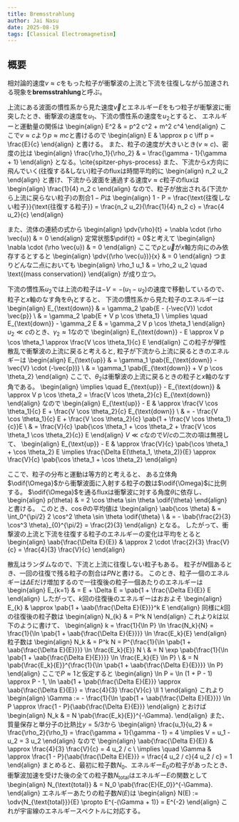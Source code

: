 ```yaml
---
title: Bremsstrahlung
author: Jai Nasu
date: 2025-08-19
tags: [Classical Electromagnetism]
---
```


## 概要
相対論的速度$v \approx c$をもった粒子が衝撃波の上流と下流を往復しながら加速される現象を**bremsstrahlung**と呼ぶ。

上流にある波面の慣性系から見た速度$\vec{v}$とエネルギー$E$をもつ粒子が衝撃波に衝突したとき、衝撃波の速度を$u_1$、下流の慣性系の速度を$u_2$とすると、
エネルギーと運動量の関係は
\begin{align}
  E^2 & = p^2 c^2 + m^2 c^4
\end{align}
ここで$v \approx c$より$p \approx m c$と書けるので
\begin{align}
  E & \approx p c \iff p = \frac{E}{c}
\end{align}
と書ける。
また、粒子の速度が大きいとき$(v \approx c)$、密度の比は
\begin{align}
  \frac{\rho_1}{\rho_2} & = \frac{\gamma - 1}{\gamma + 1}
\end{align}
となる。\cite{spitzer-phys-process}
また、下流から$x$方向に飛んでいく(往復する\&しない)粒子のfluxは時間平均的に
\begin{align}
  n_2 u_2
\end{align}
と書け、下流から波面を通過する速度$v \approx c$粒子のfluxは
\begin{align}
  \frac{1}{4} n_2 c
\end{align}
なので、粒子が放出される(下流から上流に戻らない粒子)の割合$1 - P$は
\begin{align}
  1 - P = \frac{\text{往復しない粒子}}{\text{往復する粒子}} = \frac{n_2 u_2}{\frac{1}{4} n_2 c} = \frac{4 u_2}{c}
\end{align}

また、流体の連続の式から
\begin{align}
  \pdv{\rho}{t} + \nabla \cdot (\rho \vec{u}) & = 0
\end{align}
定常状態$\pdif{t} = 0$と考えて
\begin{align}
  \nabla \cdot (\rho \vec{u}) & = 0
\end{align}
ここで$\rho$と$\vec{u}$が$x$軸方向にのみ依存するとすると
\begin{align}
  \pdv{(\rho \vec{u})}{x} & = 0
\end{align}
つまりどんな二点においても
\begin{align}
  \rho_1 u_1 & = \rho_2 u_2 \quad \text{(mass conservation)}
\end{align}
が成り立つ。

下流の慣性系$u_2$では上流の粒子は$-V=-(u_1 - u_2)$の速度で移動しているので、
粒子と$x$軸のなす角を$\theta_1$とすると、
下流の慣性系から見た粒子のエネルギーは
\begin{align}
  E_{\text{down}}                             & = \gamma_2 \pab{E - (-\vec{V}) \cdot \vec{p}} \\
                                              & = \gamma_2 \pab{E + V p \cos \theta_1}        \\
  \implies \quad E_{\text{down}} - \gamma_2 E & = \gamma_2 V p \cos \theta_1
\end{align}
$u_2 \ll c$のとき、$\gamma_2 \approx 1$なので
\begin{align}
  E_{\text{down}} - E \approx V p \cos \theta_1 \approx \frac{V \cos \theta_1}{c} E
\end{align}
この粒子が弾性散乱で衝撃波の上流に戻ると考えると,
粒子が下流から上流に戻るときのエネルギーは
\begin{align}
  E_{\text{up}} & = \gamma_1 \pab{E_{\text{down}} - \vec{V} \cdot (-\vec{p})} \\
                & = \gamma_1 \pab{E_{\text{down}} + V p \cos \theta_2}
\end{align}
ここで、$\theta_2$は衝撃波の上流に戻るときの粒子と$x$軸のなす角である。
\begin{align}
  \implies \quad E_{\text{up}} -  E_{\text{down}} & \approx  V p \cos \theta_2 = \frac{V \cos \theta_2}{c} E_{\text{down}}
\end{align}
なので
\begin{align}
  E_{\text{up}} - E
   & \approx  \frac{V \cos \theta_1}{c} E + \frac{V \cos \theta_2}{c} E_{\text{down}}                 \\
   & = - \frac{V \cos \theta_1}{c} E + \frac{V \cos \theta_2}{c} \pab{1 + \frac{V \cos \theta_1}{c}}E \\
   & = \frac{V}{c} \pab{\cos \theta_1 + \cos \theta_2 + \frac{V \cos \theta_1 \cos \theta_2}{c}} E
\end{align}
$V \ll c$なので$V/c$の二次の項は無視して、
\begin{align}
  E_{\text{up}} - E & \approx \frac{V}{c} \pab{\cos \theta_1 + \cos \theta_2} E
  \implies \frac{\Delta E(\theta_1, \theta_2)}{E} \approx \frac{V}{c} \pab{\cos \theta_1 + \cos \theta_2}
\end{align}

ここで、粒子の分布と運動は等方的と考えると、
ある立体角$\odif{\Omega}$から衝撃波面に入射する粒子の数は$\odif{\Omega}$に比例する。
$\odif{\Omega}$を通るfluxは衝撃波に対する角度$\theta$に依存し、
\begin{align}
  p(\theta) & = 2 \cos \theta \sin \theta \odif{\theta}
\end{align}
と書ける。
このとき、$\cos \theta$の平均値は
\begin{align}
  \aab{\cos \theta}
   & = \int_0^{\pi/2} 2 \cos^2 \theta \sin \theta \odif{\theta}    \\
   & = - \bab{\frac{2}{3} \cos^3 \theta}_{0}^{\pi/2} = \frac{2}{3}
\end{align}
となる。
したがって、衝撃波の上流と下流を往復する粒子のエネルギーの変化は平均をとると
\begin{align}
  \aab{\frac{\Delta E}{E}} & \approx 2 \cdot \frac{2}{3} \frac{V}{c} = \frac{4}{3} \frac{V}{c}
\end{align}

散乱はランダムなので、下流と上流に往復しない粒子もある。
粒子が$N$個あるとき、一回の往復で残る粒子の割合は$PN$と書ける。
このとき、粒子一個のエネルギーは$\Delta E$だけ増加するので一往復後の粒子一個あたりのエネルギーは
\begin{align}
  E_{k=1} & = E + \Delta E = \pab{1 + \frac{\Delta E}{E}} E
\end{align}
したがって、$k$回の往復後のエネルギーはおおよそ
\begin{align}
  E_{k} & \approx \pab{1 + \aab{\frac{\Delta E}{E}}}^k E
\end{align}
同様に$k$回の往復後の粒子数は
\begin{align}
  N_{k} & = P^k N
\end{align}
これより$k$は以下のように書けて、
\begin{align}
  k = \frac{1}{\ln P} \ln \frac{N_k}{N} = \frac{1}{\ln \pab{1 + \aab{\frac{\Delta E}{E}}}} \ln \frac{E_k}{E}
\end{align}
粒子数は
\begin{align}
  N_k & = P^k N = P^{\frac{1}{\ln \pab{1 + \aab{\frac{\Delta E}{E}}}} \ln \frac{E_k}{E}} N      \\
      & = N \exp \pab{\frac{1}{\ln \pab{1 + \aab{\frac{\Delta E}{E}}}} \ln \frac{E_k}{E} \ln P} \\
      & = N \pab{\frac{E_k}{E}}^{\frac{1}{\ln \pab{1 + \aab{\frac{\Delta E}{E}}}} \ln P}
\end{align}
ここで$P \approx 1$と仮定すると
\begin{align}
  \ln P = \ln (1 + P - 1) \approx P - 1, \ln \aab{1 + \pab{\frac{\Delta E}{E}}} \approx \aab{\frac{\Delta E}{E}} = \frac{4}{3} \frac{V}{c} \ll 1
\end{align}
これより
\begin{align}
  \Gamma := - \frac{1}{\ln \pab{1 + \aab{\frac{\Delta E}{E}}}} \ln P \approx \frac{1 - P}{\aab{\frac{\Delta E}{E}}}
\end{align}
とおけば
\begin{align}
  N_k & = N \pab{\frac{E_k}{E}}^{-\Gamma}.
\end{align}
また、質量保存と単分子の比熱比$\gamma = 5 / 3$から
\begin{align}
  \frac{u_1}{u_2} & = \frac{\rho_2}{\rho_1} = \frac{\gamma + 1}{\gamma - 1} = 4 \implies V = u_1 - u_2 = 3 u_2
\end{align}
なので
\begin{align}
  \aab{\frac{\Delta E}{E}} & \approx \frac{4}{3} \frac{V}{c} = 4 u_2 / c    \\
  \implies \quad
  \Gamma                   & \approx \frac{1 - P}{\aab{\frac{\Delta E}{E}}}
  = \frac{4 u_2 / c}{4 u_2 / c} = 1
\end{align}
まとめると、最初に粒子数$N_0$、エネルギー$E_0$の粒子があったとき、衝撃波加速を受けた後の全ての粒子数$N_{\text{total}}$はエネルギー$E$の関数として
\begin{align}
  N_{\text{total}} & = N_0 \pab{\frac{E}{E_0}}^{-\Gamma}.
\end{align}
エネルギーあたりの粒子数$N(E)$は
\begin{align}
  N(E) := \odv{N_{\text{total}}}{E} \propto E^{-(\Gamma + 1)} = E^{-2}
\end{align}
これが宇宙線のエネルギースペクトルに対応する。